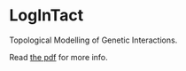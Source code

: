 LogInTact
=========

Topological Modelling of Genetic Interactions.

Read [the pdf](equilibrium.pdf) for more info.
